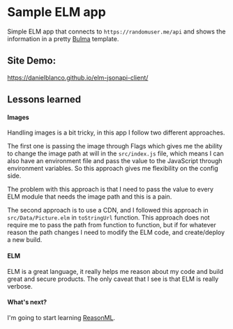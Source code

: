 Sample ELM app
==============

Simple ELM app that connects to `https://randomuser.me/api` and shows the
information in a pretty [Bulma](https://bulma.io) template.


## Site Demo:
https://danielblanco.github.io/elm-jsonapi-client/

## Lessons learned

#### Images
Handling images is a bit tricky, in this app I follow two different approaches.

The first one is passing the image through Flags which gives me the ability
to change the image path at will in the `src/index.js` file, which means I can
also have an environment file and pass the value to the JavaScript through
environment variables. So this approach gives me flexibility on the config side.

The problem with this approach is that I need to pass the value to every ELM
module that needs the image path and this is a pain.

The second approach is to use a CDN, and I followed this approach in
`src/Data/Picture.elm` in `toStringUrl` function. This approach does not require
me to pass the path from function to function, but if for whatever reason the
path changes I need to modify the ELM code, and create/deploy a new build.


#### ELM
ELM is a great language, it really helps me reason about my code and build
great and secure products. The only caveat that I see is that ELM is really
verbose.

#### What's next?
I'm going to start learning [ReasonML](https://reasonml.github.io/).

